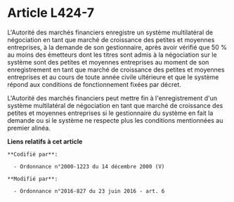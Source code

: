 # Article L424-7

L'Autorité des marchés financiers enregistre un système multilatéral de négociation en tant que marché de croissance des
petites et moyennes entreprises, à la demande de son gestionnaire, après avoir vérifié que 50 % au moins des émetteurs dont
les titres sont admis à la négociation sur le système sont des petites et moyennes entreprises au moment de son
enregistrement en tant que marché de croissance des petites et moyennes entreprises et au cours de toute année civile
ultérieure et que le système répond aux conditions de fonctionnement fixées par décret. 

L'Autorité des marchés financiers peut mettre fin à l'enregistrement d'un système multilatéral de négociation en tant que
marché de croissance des petites et moyennes entreprises si le gestionnaire du système en fait la demande ou si le système ne
respecte plus les conditions mentionnées au premier alinéa.

**Liens relatifs à cet article**

	**Codifié par**:

	  - Ordonnance n°2000-1223 du 14 décembre 2000 (V)

	**Modifié par**:

	  - Ordonnance n°2016-827 du 23 juin 2016 - art. 6
